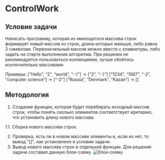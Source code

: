 # ControlWork
## Условие задачи
Написать программу, которая из имеющегося массива строк формирует новый массив из строк, длина которых меньше, либо равна 3 символам. Первоначальный массив можно ввести с клавиатуры, либо задать на старте выполнения алгоритма. При решении не рекомендуется пользоваться коллекциями, лучше обойтись исключительно массивами.

Примеры:
[“Hello”, “2”, “world”, “:-)”] → [“2”, “:-)”]
[“1234”, “1567”, “-2”, “computer science”] → [“-2”]
[“Russia”, “Denmark”, “Kazan”] → []

## Методология
1. Создание функции, которая будет перебирать исходный массив строк, чтобы понять сколько элементов соответствует критерию, что установить длину нового массива.

1.1. Сборка нового массива строк.

2. Проверка, есть ли в новом массиве элементы и, если их нет, то вывод "[]", как установлено в условии задачи.
3. Вывод нового массива строк в отдельной функции.
Для решения задачи составил данную блок-схему. ![блок-схему](https://sun9-65.userapi.com/impg/YZqNhcFxG26ub_SwjwEEJaEvLKos7hbiRaOJXw/1uFNXo1fvw4.jpg?size=1608x1051&quality=95&sign=af36f7fb850931c923733a711d8411fe&type=album).